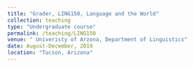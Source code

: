 ```yaml
---
title: "Grader, LING150, Language and the World"
collection: teaching
type: "Undergraduate course"
permalink: /teaching/LING150
venue: " Univeristy of Arzona, Department of Linguistics"
date: August-December, 2019
location: "Tucson, Arizona"
---
```


